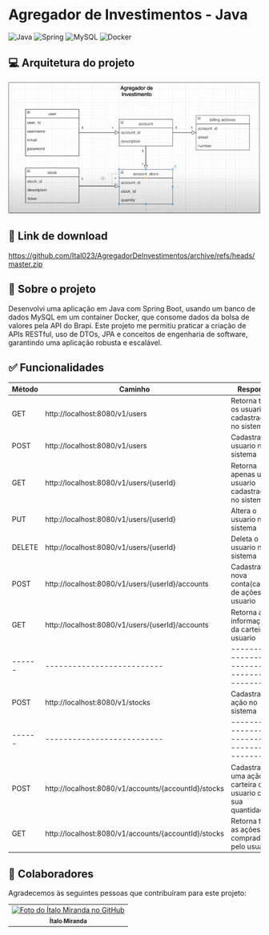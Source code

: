 # Agregador de Investimentos - Java
![Java](https://img.shields.io/badge/java-%23ED8B00.svg?style=for-the-badge&logo=openjdk&logoColor=white)
![Spring](https://img.shields.io/badge/spring-%236DB33F.svg?style=for-the-badge&logo=spring&logoColor=white)
![MySQL](https://img.shields.io/badge/mysql-4479A1.svg?style=for-the-badge&logo=mysql&logoColor=white)
![Docker](https://img.shields.io/badge/docker-%230db7ed.svg?style=for-the-badge&logo=docker&logoColor=white)

## 💻 Arquitetura do projeto
<img src="/uml.png" alt="Arquitetura do Agregador de Investimentos"/>

## 🔗 Link de download
https://github.com/Ital023/AgregadorDeInvestimentos/archive/refs/heads/master.zip

## :rocket: Sobre o projeto

Desenvolvi uma aplicação em Java com Spring Boot, usando um banco de dados MySQL em um container Docker, que consome dados da bolsa de valores pela API do Brapi. Este projeto me permitiu praticar a criação de APIs RESTful, uso de DTOs, JPA e conceitos de engenharia de software, garantindo uma aplicação robusta e escalável.

## :white_check_mark: Funcionalidades
| Método | Caminho                      | Response                                           |
| ------ | -------------------------- | -------------------------------------------------- |
| GET    | http://localhost:8080/v1/users | Retorna todos os usuarios cadastrados no sistema                  |
| POST    | http://localhost:8080/v1/users | Cadastra um usuario no sistema |
| GET    | http://localhost:8080/v1/users/{userId} | Retorna apenas um usuario cadastrado no sistema                  |
| PUT    | http://localhost:8080/v1/users/{userId} | Altera o usuario no sistema |
| DELETE    | http://localhost:8080/v1/users/{userId} | Deleta o usuario no sistema |
| POST    | http://localhost:8080/v1/users/{userId}/accounts | Cadastra uma nova conta(carteira de ações) ao usuario |
| GET    | http://localhost:8080/v1/users/{userId}/accounts | Retorna as informações da carteira do usuario |
| ------ | -------------------------- | -------------------------------------------------- |
| POST    | http://localhost:8080/v1/stocks | Cadastra uma ação no sistema |
| ------ | -------------------------- | -------------------------------------------------- |
| POST    | http://localhost:8080/v1/accounts/{accountId}/stocks | Cadastrar uma ação a carteira do usuario com sua quantidade |
| GET    | http://localhost:8080/v1/accounts/{accountId}/stocks | Retorna todas as ações compradas pelo usuario |






## 🤝 Colaboradores

Agradecemos às seguintes pessoas que contribuíram para este projeto:

<table>
  <tr>
    <td align="center">
      <a href="https://github.com/Ital023" title="Github do Ítalo Miranda">
        <img src="https://avatars.githubusercontent.com/u/113559117?v=4" width="100px;" alt="Foto do Ítalo Miranda no GitHub"/><br>
        <sub>
          <b>Ítalo Miranda</b>
        </sub>
      </a>
    </td>
  </tr>
</table>
